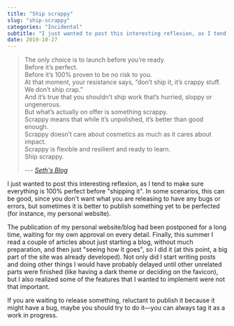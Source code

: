 ```yaml
---
title: "Ship scrappy"
slug: "ship-scrappy"
categories: "Incidental"
subtitle: "I just wanted to post this interesting reflexion, as I tend to make sure everything is 100% perfect before “shipping it”. In some scenarios, this can be good, since you don't want what you are …"
date: 2019-10-27
---
```


> The only choice is to launch before you’re ready.\
> Before it’s perfect.\
> Before it’s 100% proven to be no risk to you.\
> At that moment, your resistance says, “don’t ship it, it’s crappy stuff. We don’t ship crap.”\
> And it’s true that you shouldn’t ship work that’s hurried, sloppy or ungenerous.\
> But what’s actually on offer is something scrappy.\
> Scrappy means that while it’s unpolished, it’s better than good enough.\
> Scrappy doesn’t care about cosmetics as much as it cares about impact.\
> Scrappy is flexible and resilient and ready to learn.\
> Ship scrappy.
>
> --- *[Seth's Blog][ss]*

I just wanted to post this interesting reflexion, as I tend to make sure
everything is 100% perfect before "shipping it". In some scenarios, this can be
good, since you don't want what you are releasing to have any bugs or errors,
but sometimes it is better to publish something yet to be perfected (for
instance, my personal website).

The publication of my personal website/blog had been postponed for a long time,
waiting for my own approval on every detail. Finally, this summer I read a
couple of articles about just starting a blog, without much preparation, and
then just "seeing how it goes", so I did it (at this point, a big part of the
site was already developed). Not only did I start writing posts and doing other
things I would have probably delayed until other unrelated parts were finished
(like having a dark theme or deciding on the favicon), but I also realized some
of the features that I wanted to implement were not that important.

If you are waiting to release something, reluctant to publish it because it
might have a bug, maybe you should try to do it—you can always tag it as a work
in progress.


[ss]: <https://seths.blog/2019/07/scrappy-is-not-the-same-as-crappy/> "'Scrappy' is not the same as 'crappy' — Seth's Blog"

